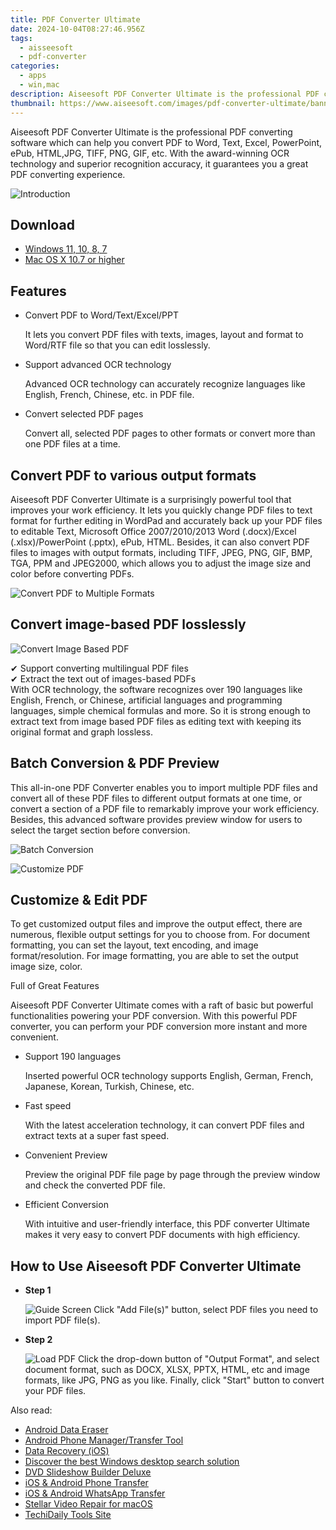 ```yaml
---
title: PDF Converter Ultimate
date: 2024-10-04T08:27:46.956Z
tags: 
  - aisseesoft
  - pdf-converter
categories: 
  - apps
  - win,mac
description: Aiseesoft PDF Converter Ultimate is the professional PDF converting software which can help you convert PDF to Word, Text, Excel, PowerPoint, ePub, HTML,JPG, TIFF, PNG, GIF, etc. With the award-winning OCR technology and superior recognition accuracy, it guarantees you a great PDF converting experience.
thumbnail: https://www.aiseesoft.com/images/pdf-converter-ultimate/banner-right.png
---
```


Aiseesoft PDF Converter Ultimate is the professional PDF converting software which can help you convert PDF to Word, Text, Excel, PowerPoint, ePub, HTML,JPG, TIFF, PNG, GIF, etc. With the award-winning OCR technology and superior recognition accuracy, it guarantees you a great PDF converting experience.

![Introduction](https://www.aiseesoft.com/images/pdf-converter-ultimate/banner-right.png)

## Download

- [Windows 11, 10, 8, 7](https://secure.2checkout.com/order/checkout.php?PRODS=3851734&QTY=1&AFFILIATE=108875&CART=1)
- [Mac OS X 10.7 or higher](https://secure.2checkout.com/order/checkout.php?PRODS=4560062&QTY=1&AFFILIATE=108875&CART=1)

## Features

-   Convert PDF to Word/Text/Excel/PPT
    
    It lets you convert PDF files with texts, images, layout and format to Word/RTF file so that you can edit losslessly.
    
-   Support advanced OCR technology
    
    Advanced OCR technology can accurately recognize languages like English, French, Chinese, etc. in PDF file.
    
-   Convert selected PDF pages
    
    Convert all, selected PDF pages to other formats or convert more than one PDF files at a time.
    

## Convert PDF to various output formats

Aiseesoft PDF Converter Ultimate is a surprisingly powerful tool that improves your work efficiency. It lets you quickly change PDF files to text format for further editing in WordPad and accurately back up your PDF files to editable Text, Microsoft Office 2007/2010/2013 Word (.docx)/Excel (.xlsx)/PowerPoint (.pptx), ePub, HTML. Besides, it can also convert PDF files to images with output formats, including TIFF, JPEG, PNG, GIF, BMP, TGA, PPM and JPEG2000, which allows you to adjust the image size and color before converting PDFs.

![Convert PDF to Multiple Formats](https://www.aiseesoft.com/images/pdf-converter-ultimate/convert-pdf-to-multiple-formats.png)

## Convert image-based PDF losslessly

![Convert Image Based PDF](https://www.aiseesoft.com/images/pdf-converter-ultimate/convert-image-based-pdf.png)

✔ Support converting multilingual PDF files  
✔ Extract the text out of images-based PDFs  
With OCR technology, the software recognizes over 190 languages like English, French, or Chinese, artificial languages and programming languages, simple chemical formulas and more. So it is strong enough to extract text from image based PDF files as editing text with keeping its original format and graph lossless.

## Batch Conversion & PDF Preview

This all-in-one PDF Converter enables you to import multiple PDF files and convert all of these PDF files to different output formats at one time, or convert a section of a PDF file to remarkably improve your work efficiency. Besides, this advanced software provides preview window for users to select the target section before conversion.

![Batch Conversion](https://www.aiseesoft.com/images/pdf-converter-ultimate/batch-conversion.png)

![Customize PDF](https://www.aiseesoft.com/images/pdf-converter-ultimate/customize-pdf.png)

## Customize & Edit PDF

To get customized output files and improve the output effect, there are numerous, flexible output settings for you to choose from. For document formatting, you can set the layout, text encoding, and image format/resolution. For image formatting, you are able to set the output image size, color.

Full of Great Features

Aiseesoft PDF Converter Ultimate comes with a raft of basic but powerful functionalities powering your PDF conversion. With this powerful PDF converter, you can perform your PDF conversion more instant and more convenient.

-   Support 190 languages
    
    Inserted powerful OCR technology supports English, German, French, Japanese, Korean, Turkish, Chinese, etc.
    
-   Fast speed
    
    With the latest acceleration technology, it can convert PDF files and extract texts at a super fast speed.
    

-   Convenient Preview
    
    Preview the original PDF file page by page through the preview window and check the converted PDF file.
    
-   Efficient Conversion
    
    With intuitive and user-friendly interface, this PDF converter Ultimate makes it very easy to convert PDF documents with high efficiency.
    
## How to Use Aiseesoft PDF Converter Ultimate

-   **Step 1**
    
    ![Guide Screen](https://www.aiseesoft.com/images/pdf-converter-ultimate/guide-screen.jpg) 
    Click "Add File(s)" button, select PDF files you need to import PDF file(s).
    
-   **Step 2**
    
    ![Load PDF](https://www.aiseesoft.com/images/pdf-converter-ultimate/load-pdf.jpg)
    Click the drop-down button of "Output Format", and select document format, such as DOCX, XLSX, PPTX, HTML, etc and image formats, like JPG, PNG as you like. Finally, click "Start" button to convert your PDF files.

<ins class="adsbygoogle"
      style="display:block"
      data-ad-client="ca-pub-7571918770474297"
      data-ad-slot="8358498916"
      data-ad-format="auto"
      data-full-width-responsive="true"></ins>

<span class="atpl-alsoreadstyle">Also read:</span>
<div><ul>
<li><a href="https://tools.techidaily.com/wondershare/drfone/android-data-eraser/"><u>Android Data Eraser</u></a></li>
<li><a href="https://tools.techidaily.com/wondershare/drfone/android-transfer/"><u>Android Phone Manager/Transfer Tool</u></a></li>
<li><a href="https://tools.techidaily.com/wondershare/drfone/data-recovery-iphone/"><u>Data Recovery (iOS)</u></a></li>
<li><a href="https://tools.techidaily.com/copernic/download/"><u>Discover the best Windows desktop search solution</u></a></li>
<li><a href="https://tools.techidaily.com/wondershare/dvd-slideshow-builder-deluxe/download/"><u>DVD Slideshow Builder Deluxe</u></a></li>
<li><a href="https://tools.techidaily.com/wondershare/drfone/phone-switch/"><u>iOS & Android Phone Transfer</u></a></li>
<li><a href="https://tools.techidaily.com/wondershare/drfone/whatsapp-transfer/"><u>iOS & Android WhatsApp Transfer </u></a></li>
<li><a href="https://tools.techidaily.com/stellar-video-repair-for-mac/"><u>Stellar Video Repair for macOS</u></a></li>
<li><a href="https://tools.techidaily.com/hello-world/"><u>TechiDaily Tools Site</u></a></li>
</ul></div>

